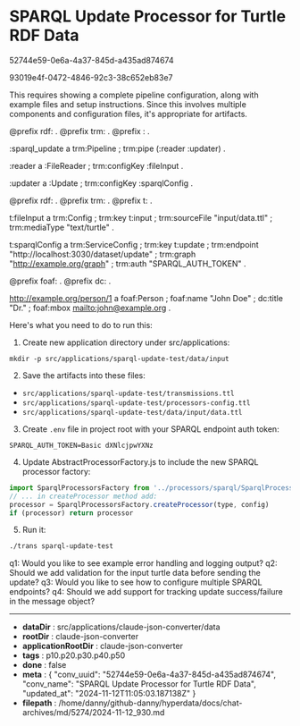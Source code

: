 # SPARQL Update Processor for Turtle RDF Data

52744e59-0e6a-4a37-845d-a435ad874674

93019e4f-0472-4846-92c3-38c652eb83e7

 <antThinking>This requires showing a complete pipeline configuration, along with example files and setup instructions. Since this involves multiple components and configuration files, it's appropriate for artifacts.</antThinking>

<antArtifact identifier="sparql-update-transmission" type="application/vnd.ant.code" language="turtle" title="transmissions.ttl">
@prefix rdf: <http://www.w3.org/1999/02/22-rdf-syntax-ns#> .
@prefix trm: <http://purl.org/stuff/transmission/> .
@prefix : <http://hyperdata.it/transmissions/> .

:sparql_update a trm:Pipeline ;
    trm:pipe (:reader :updater) .

:reader a :FileReader ;
    trm:configKey :fileInput .

:updater a :Update ;
    trm:configKey :sparqlConfig .
</antArtifact>

<antArtifact identifier="sparql-update-config" type="application/vnd.ant.code" language="turtle" title="processors-config.ttl">
@prefix rdf: <http://www.w3.org/1999/02/22-rdf-syntax-ns#> .
@prefix trm: <http://purl.org/stuff/transmission/> .
@prefix t: <http://hyperdata.it/transmissions/> .

t:fileInput a trm:Config ;
    trm:key t:input ;
    trm:sourceFile "input/data.ttl" ;
    trm:mediaType "text/turtle" .

t:sparqlConfig a trm:ServiceConfig ;
    trm:key t:update ;
    trm:endpoint "http://localhost:3030/dataset/update" ;
    trm:graph "http://example.org/graph" ;
    trm:auth "SPARQL_AUTH_TOKEN" .
</antArtifact>

<antArtifact identifier="example-data" type="application/vnd.ant.code" language="turtle" title="data.ttl">
@prefix foaf: <http://xmlns.com/foaf/0.1/> .
@prefix dc: <http://purl.org/dc/elements/1.1/> .

<http://example.org/person/1> 
    a foaf:Person ;
    foaf:name "John Doe" ;
    dc:title "Dr." ;
    foaf:mbox <mailto:john@example.org> .
</antArtifact>

Here's what you need to do to run this:

1. Create new application directory under src/applications:
```
mkdir -p src/applications/sparql-update-test/data/input
```

2. Save the artifacts into these files:
- `src/applications/sparql-update-test/transmissions.ttl`
- `src/applications/sparql-update-test/processors-config.ttl` 
- `src/applications/sparql-update-test/data/input/data.ttl`

3. Create `.env` file in project root with your SPARQL endpoint auth token:
```
SPARQL_AUTH_TOKEN=Basic dXNlcjpwYXNz
```

4. Update AbstractProcessorFactory.js to include the new SPARQL processor factory:
```javascript
import SparqlProcessorsFactory from '../processors/sparql/SparqlProcessorsFactory.js'
// ... in createProcessor method add:
processor = SparqlProcessorsFactory.createProcessor(type, config)
if (processor) return processor
```

5. Run it:
```bash
./trans sparql-update-test
```

q1: Would you like to see example error handling and logging output?
q2: Should we add validation for the input turtle data before sending the update?
q3: Would you like to see how to configure multiple SPARQL endpoints?
q4: Should we add support for tracking update success/failure in the message object?

---

* **dataDir** : src/applications/claude-json-converter/data
* **rootDir** : claude-json-converter
* **applicationRootDir** : claude-json-converter
* **tags** : p10.p20.p30.p40.p50
* **done** : false
* **meta** : {
  "conv_uuid": "52744e59-0e6a-4a37-845d-a435ad874674",
  "conv_name": "SPARQL Update Processor for Turtle RDF Data",
  "updated_at": "2024-11-12T11:05:03.187138Z"
}
* **filepath** : /home/danny/github-danny/hyperdata/docs/chat-archives/md/5274/2024-11-12_930.md